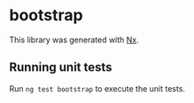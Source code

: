 # bootstrap

This library was generated with [Nx](https://nx.dev).

## Running unit tests

Run `ng test bootstrap` to execute the unit tests.
